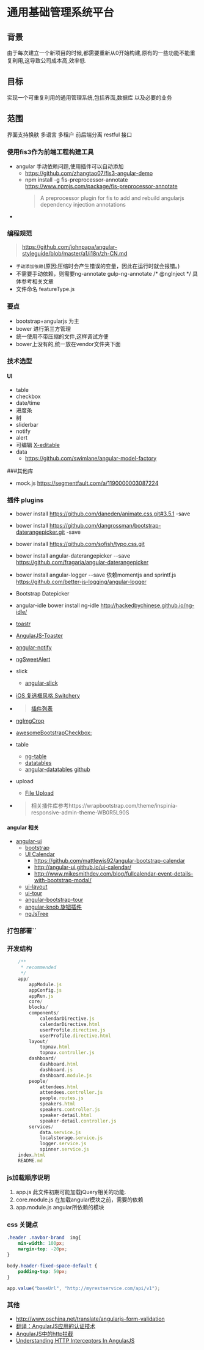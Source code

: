 

# 通用基础管理系统平台

## 背景
由于每次建立一个新项目的时候,都需要重新从0开始构建,原有的一些功能不能重复利用,这导致公司成本高,效率低.


## 目标
实现一个可重复利用的通用管理系统,包括界面,数据库 以及必要的业务

## 范围
界面支持换肤
多语言
多租户
前后端分离
restful 接口





### 	使用fis3作为前端工程构建工具
* angular 手动依赖问题,使用插件可以自动添加
    * https://github.com/zhangtao07/fis3-angular-demo
    * npm install -g fis-preprocessor-annotate https://www.npmjs.com/package/fis-preprocessor-annotate
        >A preprocessor plugin for fis to add and rebuild angularjs dependency injection annotations
* 


### 编程规范
> https://github.com/johnpapa/angular-styleguide/blob/master/a1/i18n/zh-CN.md
* `手动添加依赖`(原因:压缩时会产生错误的变量，因此在运行时就会报错。)
* 不需要手动依赖，则需要ng-annotate gulp-ng-annotate /* @ngInject */ 具体参考相关文章
* 文件命名 featureType.js

###	要点
* bootstrap+angularjs 为主
* bower 进行第三方管理
* 统一使用不带压缩的文件,这样调试方便
* bower上没有的,统一放在vendor文件夹下面

### 技术选型
#### UI
* table
* checkbox
* date/time
* 进度条
* 树
* sliderbar
* notify
* alert
* 可编辑 [X-editable](http://vitalets.github.io/x-editable/demo-bs3.html?c=inline)
* data
    * https://github.com/swimlane/angular-model-factory
    
###其他库
* mock.js https://segmentfault.com/a/1190000003087224


### 插件 plugins 
* bower install https://github.com/daneden/animate.css.git#3.5.1 -save
* bower install https://github.com/dangrossman/bootstrap-daterangepicker.git -save
* bower install https://github.com/sofish/typo.css.git
* bower install angular-daterangepicker --save https://github.com/fragaria/angular-daterangepicker
* bower install angular-logger --save 依赖momentjs and sprintf.js https://github.com/better-js-logging/angular-logger
* Bootstrap Datepicker 
* angular-idle bower install ng-idle http://hackedbychinese.github.io/ng-idle/
* [toastr](https://github.com/CodeSeven/toastr)
* [AngularJS-Toaster](https://github.com/jirikavi/AngularJS-Toaster)
* [angular-notify](https://github.com/cgross/angular-notify)
* [ngSweetAlert](https://github.com/oitozero/ngSweetAlert)
* slick
    * [angular-slick](https://github.com/vasyabigi/angular-slick)
    
* [iOS 复选框风格 Switchery](https://github.com/servergrove/NgSwitchery)
* > [插件列表](https://wrapbootstrap.com/theme/inspinia-responsive-admin-theme-WB0R5L90S)
* [ngImgCrop](https://github.com/alexk111/ngImgCrop)
* [awesomeBootstrapCheckbox:](https://github.com/flatlogic/awesome-bootstrap-checkbox)
* table
	* [ng-table](http://ng-table.com/#/)
	* [datatables](https://datatables.net/examples/styling/bootstrap.html)
	* [angular-datatables](http://l-lin.github.io/angular-datatables/#/welcome) [github](https://github.com/l-lin/angular-datatables)
* upload
	* [File Upload](https://github.com/blueimp/jQuery-File-Upload)
	
* > 相关插件库参考https://wrapbootstrap.com/theme/inspinia-responsive-admin-theme-WB0R5L90S

	
#### angular 相关
* [angular-ui](https://github.com/angular-ui)
    * [bootstrap](http://angular-ui.github.io/bootstrap/)
    * [UI Calendar](http://angular-ui.github.io/ui-calendar/ )
        * https://github.com/mattlewis92/angular-bootstrap-calendar
        * http://angular-ui.github.io/ui-calendar/
        * http://www.mikesmithdev.com/blog/fullcalendar-event-details-with-bootstrap-modal/
    * [ui-layout](http://angular-ui.github.io/ui-layout/)
    * [ui-tour](https://github.com/angular-ui/ui-tour)
    * [angular-bootstrap-tour](https://github.com/benmarch/angular-bootstrap-tour)
    * [angular-knob 旋钮插件](https://github.com/yunlzheng/angular-knob)
    * [ngJsTree](http://ezraroi.github.io/ngJsTree/)
    
### 打包部署``

### 开发结构
```javascript
    /**
     * recommended
     */
    app/
        appModule.js
        appConfig.js
        appRun.js
        core/
        blocks/
        components/
            calendarDirective.js
            calendarDirective.html
            userProfile.directive.js
            userProfile.directive.html
        layout/
            topnav.html
            topnav.controller.js
        dashboard/
            dashboard.html
            dashboard.js
            dashboard.module.js
        people/
            attendees.html
            attendees.controller.js
            people.routes.js
            speakers.html
            speakers.controller.js
            speaker-detail.html
            speaker-detail.controller.js
        services/
            data.service.js
            localstorage.service.js
            logger.service.js
            spinner.service.js
    index.html
    README.md
```


### js加载顺序说明
1. app.js 此文件初期可能加载jQuery相关的功能.
2. core.module.js 在加载angular模块之前，需要的依赖
2. app.module.js angular所依赖的模块

### css 关键点
``` css
.header .navbar-brand  img{
	min-width: 100px;
	margin-top: -20px;
}

body.header-fixed-space-default {
	padding-top: 50px;
}

```

``` javascript
app.value("baseUrl", "http://myrestservice.com/api/v1");

```
### 其他
* http://www.oschina.net/translate/angularjs-form-validation
* [翻译：AngularJS应用的认证技术](http://www.cnblogs.com/webFrontDev/archive/2014/04/03/3641975.html)
* [AngularJS中的http拦截](http://www.webdeveasy.com/interceptors-in-angularjs-and-useful-examples/)
* [Understanding HTTP Interceptors In AngularJS](http://www.c-sharpcorner.com/UploadFile/dev4634/understanding-http-interceptors-in-angular-js/)


